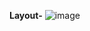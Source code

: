 **Layout-**
![image](https://user-images.githubusercontent.com/15225177/189638314-16c70c89-e646-4ac3-b614-93328415dc94.png)


